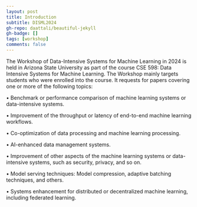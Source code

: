 ```yaml
---
layout: post
title: Introduction
subtitle: DISML2024
gh-repo: daattali/beautiful-jekyll
gh-badge: []
tags: [workshop]
comments: false
---
```

The Workshop of Data-Intensive Systems for Machine Learning in 2024 is held in Arizona State University as part of the course CSE 598: Data Intensive Systems for Machine Learning.
The Workshop mainly targets students who were enrolled into the course. It requests for papers covering one or more of the following topics:

$\bullet$ Benchmark or performance comparison of machine learning systems or data-intensive systems.

$\bullet$ Improvement of the throughput or latency of end-to-end machine learning workflows.

$\bullet$ Co-optimization of data processing and machine learning processing.

$\bullet$ AI-enhanced data management systems.

$\bullet$ Improvement of other aspects of the machine learning systems or data-intensive systems, such as security, privacy, and so on.

$\bullet$ Model serving techniques: Model compression, adaptive batching techniques, and others.

$\bullet$ Systems enhancement for distributed or decentralized machine learning, including federated learning.
